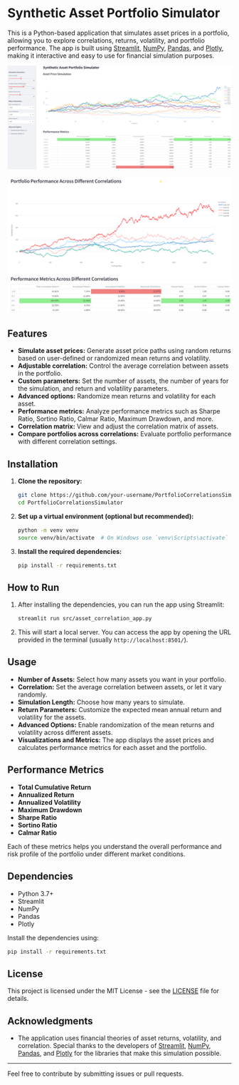 
# Synthetic Asset Portfolio Simulator

This is a Python-based application that simulates asset prices in a portfolio, allowing you to explore correlations, returns, volatility, and portfolio performance. The app is built using [Streamlit](https://streamlit.io/), [NumPy](https://numpy.org/), [Pandas](https://pandas.pydata.org/), and [Plotly](https://plotly.com/), making it interactive and easy to use for financial simulation purposes.

![App Screenshot](image.png)

![App Screenshot](image_1.png)

## Features

- **Simulate asset prices:** Generate asset price paths using random returns based on user-defined or randomized mean returns and volatility.
- **Adjustable correlation:** Control the average correlation between assets in the portfolio.
- **Custom parameters:** Set the number of assets, the number of years for the simulation, and return and volatility parameters.
- **Advanced options:** Randomize mean returns and volatility for each asset.
- **Performance metrics:** Analyze performance metrics such as Sharpe Ratio, Sortino Ratio, Calmar Ratio, Maximum Drawdown, and more.
- **Correlation matrix:** View and adjust the correlation matrix of assets.
- **Compare portfolios across correlations:** Evaluate portfolio performance with different correlation settings.

## Installation

1. **Clone the repository:**
   ```bash
   git clone https://github.com/your-username/PortfolioCorrelationsSimulator.git
   cd PortfolioCorrelationsSimulator
   ```

2. **Set up a virtual environment (optional but recommended):**
   ```bash
   python -m venv venv
   source venv/bin/activate  # On Windows use `venv\Scripts\activate`
   ```

3. **Install the required dependencies:**
   ```bash
   pip install -r requirements.txt
   ```

## How to Run

1. After installing the dependencies, you can run the app using Streamlit:
   ```bash
   streamlit run src/asset_correlation_app.py
   ```

2. This will start a local server. You can access the app by opening the URL provided in the terminal (usually `http://localhost:8501/`).

## Usage

- **Number of Assets:** Select how many assets you want in your portfolio.
- **Correlation:** Set the average correlation between assets, or let it vary randomly.
- **Simulation Length:** Choose how many years to simulate.
- **Return Parameters:** Customize the expected mean annual return and volatility for the assets.
- **Advanced Options:** Enable randomization of the mean returns and volatility across different assets.
- **Visualizations and Metrics:** The app displays the asset prices and calculates performance metrics for each asset and the portfolio.

## Performance Metrics

- **Total Cumulative Return**
- **Annualized Return**
- **Annualized Volatility**
- **Maximum Drawdown**
- **Sharpe Ratio**
- **Sortino Ratio**
- **Calmar Ratio**

Each of these metrics helps you understand the overall performance and risk profile of the portfolio under different market conditions.

## Dependencies

- Python 3.7+
- Streamlit
- NumPy
- Pandas
- Plotly

Install the dependencies using:
```bash
pip install -r requirements.txt
```

## License

This project is licensed under the MIT License - see the [LICENSE](LICENSE) file for details.

## Acknowledgments

- The application uses financial theories of asset returns, volatility, and correlation. Special thanks to the developers of [Streamlit](https://streamlit.io/), [NumPy](https://numpy.org/), [Pandas](https://pandas.pydata.org/), and [Plotly](https://plotly.com/) for the libraries that make this simulation possible.

---

Feel free to contribute by submitting issues or pull requests.
